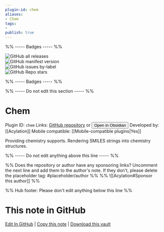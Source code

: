 ```yaml
---
plugin-id: chem
aliases:
- Chem
tags: 
- 
publish: true
---
```


%% ----- Badges ----- %%

![GitHub all releases](https://img.shields.io/github/downloads/Acylation/obsidian-chem/total?color=573E7A&logo=github&style=for-the-badge)   
![GitHub manifest version](https://img.shields.io/github/manifest-json/v/Acylation/obsidian-chem?color=573E7A&logo=github&style=for-the-badge)   
![GitHub issues by-label](https://img.shields.io/github/issues/Acylation/obsidian-chem/help%20wanted?color=573E7A&logo=github&style=for-the-badge)   
![GitHub Repo stars](https://img.shields.io/github/stars/Acylation/obsidian-chem?color=573E7A&logo=github&style=for-the-badge)

%% ----- Badges ----- %%

%% ----- Do not edit this section ----- %%

# Chem

Plugin ID: `chem`
Links: [GitHub repository](https://github.com/Acylation/obsidian-chem) or [<button id=HH>Open in Obsidian</button>](obsidian://show-plugin?id=chem)
Developed by: [[Acylation]]
Mobile compatible: [[Mobile-compatible plugins|Yes]]

Providing chemistry supports. Rendering SMILES strings into chemistry structures.

%% ----- Do not edit anything above this line ----- %% 

%% Does the repository or author have any sponsoring links? Uncomment the next line and add them to the author's note. If they don't, please delete the placeholder tag: #placeholder/author %%
%% ![[Acylation#Sponsor this author]] %%

%% Hub footer: Please don't edit anything below this line %%

# This note in GitHub

<span class="git-footer">[Edit In GitHub](https://github.dev/obsidian-community/obsidian-hub/blob/main/02%20-%20Community%20Expansions/02.05%20All%20Community%20Expansions/Plugins/chem.md "git-hub-edit-note") | [Copy this note](https://raw.githubusercontent.com/obsidian-community/obsidian-hub/main/02%20-%20Community%20Expansions/02.05%20All%20Community%20Expansions/Plugins/chem.md "git-hub-copy-note") | [Download this vault](https://github.com/obsidian-community/obsidian-hub/archive/refs/heads/main.zip "git-hub-download-vault") </span>
